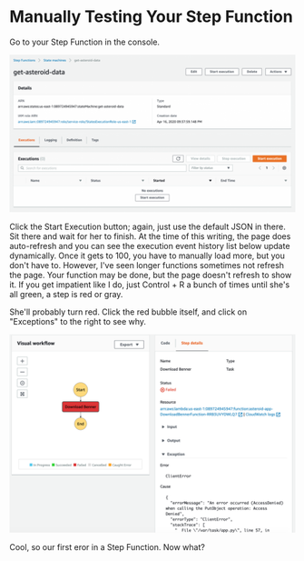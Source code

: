 # Manually Testing Your Step Function

Go to your Step Function in the console.

<img src="./Screen-Shot-2020-04-16-at-11.34.12-PM-1024x562.png"></img>

Click the Start Execution button; again, just use the default JSON in there. Sit there and wait for her to finish. At the time of this writing, the page does auto-refresh and you can see the execution event history list below update dynamically. Once it gets to 100, you have to manually load more, but you don't have to. However, I've seen longer functions sometimes not refresh the page. Your function may be done, but the page doesn't refresh to show it. If you get impatient like I do, just Control + R a bunch of times until she's all green, a step is red or gray.

She'll probably turn red. Click the red bubble itself, and click on "Exceptions" to the right to see why.

<img src="./Screen Shot 2020-04-25 at 10.22.05 AM.png"></img>

Cool, so our first eror in a Step Function. Now what?
